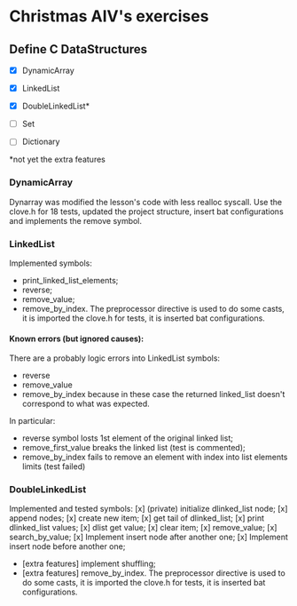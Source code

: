 # Christmas AIV's exercises

## Define C DataStructures
- [x] DynamicArray
- [x] LinkedList
- [x] DoubleLinkedList*
- [ ] Set
- [ ] Dictionary


*not yet the extra features

### DynamicArray
Dynarray was modified the lesson's code with less realloc syscall.
Use the clove.h for 18 tests, updated the project structure, insert bat configurations
and implements the remove symbol.

### LinkedList
Implemented symbols:
 - print_linked_list_elements;
 - reverse;
 - remove_value;
 - remove_by_index.
The preprocessor directive is used to do some casts, it is imported the clove.h
 for tests, it is inserted bat configurations.

#### Known errors (but ignored causes):
There are a probably logic errors into LinkedList symbols:
- reverse
- remove_value
- remove_by_index
because in these case the returned linked_list doesn't correspond to what was expected.

In particular:
- reverse symbol losts 1st element of the original linked list;
- remove_first_value breaks the linked list (test is commented);
- remove_by_index fails to remove an element with index into list elements
 limits (test failed)

### DoubleLinkedList
Implemented and tested symbols:
 [x] (private) initialize dlinked_list node;
 [x] append nodes;
 [x] create new item;
 [x] get tail of dlinked_list;
 [x] print dlinked_list values;
 [x] dlist get value;
 [x] clear item;
 [x] remove_value;
 [x] search_by_value;
 [x] Implement insert node after another one;
 [x] Implement insert node before another one;
 - [extra features] implement shuffling;
 - [extra features] remove_by_index.
The preprocessor directive is used to do some casts, it is imported the clove.h
 for tests, it is inserted bat configurations.